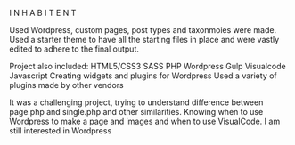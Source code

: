I N H A B I T E N T

Used Wordpress, custom pages, post types and taxonmoies were made. Used a starter theme to have all the starting files in place and were vastly edited to adhere to the final output.

Project also included:
HTML5/CSS3
SASS
PHP
Wordpress
Gulp
Visualcode
Javascript
Creating widgets and plugins for Wordpress
Used a variety of plugins made by other vendors

It was a challenging project, trying to understand difference between page.php and single.php and other similarities. Knowing when to use Wordpress to make a page and images and when to use VisualCode. I am still interested in Wordpress
